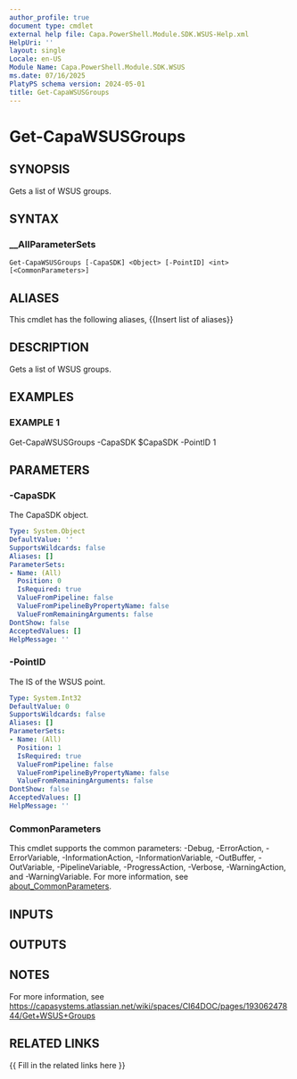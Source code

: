 ```yaml
---
author_profile: true
document type: cmdlet
external help file: Capa.PowerShell.Module.SDK.WSUS-Help.xml
HelpUri: ''
layout: single
Locale: en-US
Module Name: Capa.PowerShell.Module.SDK.WSUS
ms.date: 07/16/2025
PlatyPS schema version: 2024-05-01
title: Get-CapaWSUSGroups
---
```


# Get-CapaWSUSGroups

## SYNOPSIS

Gets a list of WSUS groups.

## SYNTAX

### __AllParameterSets

```
Get-CapaWSUSGroups [-CapaSDK] <Object> [-PointID] <int> [<CommonParameters>]
```

## ALIASES

This cmdlet has the following aliases,
  {{Insert list of aliases}}

## DESCRIPTION

Gets a list of WSUS groups.

## EXAMPLES

### EXAMPLE 1

Get-CapaWSUSGroups -CapaSDK $CapaSDK -PointID 1

## PARAMETERS

### -CapaSDK

The CapaSDK object.

```yaml
Type: System.Object
DefaultValue: ''
SupportsWildcards: false
Aliases: []
ParameterSets:
- Name: (All)
  Position: 0
  IsRequired: true
  ValueFromPipeline: false
  ValueFromPipelineByPropertyName: false
  ValueFromRemainingArguments: false
DontShow: false
AcceptedValues: []
HelpMessage: ''
```

### -PointID

The IS of the WSUS point.

```yaml
Type: System.Int32
DefaultValue: 0
SupportsWildcards: false
Aliases: []
ParameterSets:
- Name: (All)
  Position: 1
  IsRequired: true
  ValueFromPipeline: false
  ValueFromPipelineByPropertyName: false
  ValueFromRemainingArguments: false
DontShow: false
AcceptedValues: []
HelpMessage: ''
```

### CommonParameters

This cmdlet supports the common parameters: -Debug, -ErrorAction, -ErrorVariable,
-InformationAction, -InformationVariable, -OutBuffer, -OutVariable, -PipelineVariable,
-ProgressAction, -Verbose, -WarningAction, and -WarningVariable. For more information, see
[about_CommonParameters](https://go.microsoft.com/fwlink/?LinkID=113216).

## INPUTS

## OUTPUTS

## NOTES

For more information, see https://capasystems.atlassian.net/wiki/spaces/CI64DOC/pages/19306247844/Get+WSUS+Groups


## RELATED LINKS

{{ Fill in the related links here }}

